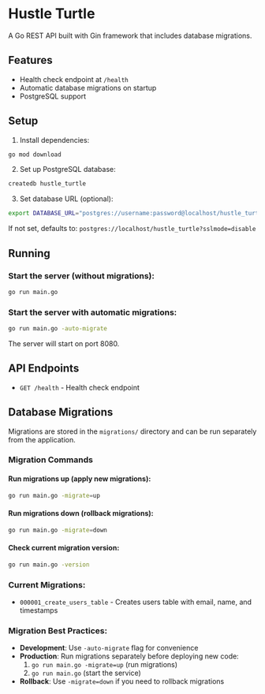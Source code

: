 # Hustle Turtle

A Go REST API built with Gin framework that includes database migrations.

## Features

- Health check endpoint at `/health`
- Automatic database migrations on startup
- PostgreSQL support

## Setup

1. Install dependencies:
```bash
go mod download
```

2. Set up PostgreSQL database:
```bash
createdb hustle_turtle
```

3. Set database URL (optional):
```bash
export DATABASE_URL="postgres://username:password@localhost/hustle_turtle?sslmode=disable"
```

If not set, defaults to: `postgres://localhost/hustle_turtle?sslmode=disable`

## Running

### Start the server (without migrations):
```bash
go run main.go
```

### Start the server with automatic migrations:
```bash
go run main.go -auto-migrate
```

The server will start on port 8080.

## API Endpoints

- `GET /health` - Health check endpoint

## Database Migrations

Migrations are stored in the `migrations/` directory and can be run separately from the application.

### Migration Commands

#### Run migrations up (apply new migrations):
```bash
go run main.go -migrate=up
```

#### Run migrations down (rollback migrations):
```bash
go run main.go -migrate=down
```

#### Check current migration version:
```bash
go run main.go -version
```

### Current Migrations:
- `000001_create_users_table` - Creates users table with email, name, and timestamps

### Migration Best Practices:
- **Development**: Use `-auto-migrate` flag for convenience
- **Production**: Run migrations separately before deploying new code:
  1. `go run main.go -migrate=up` (run migrations)
  2. `go run main.go` (start the service)
- **Rollback**: Use `-migrate=down` if you need to rollback migrations
